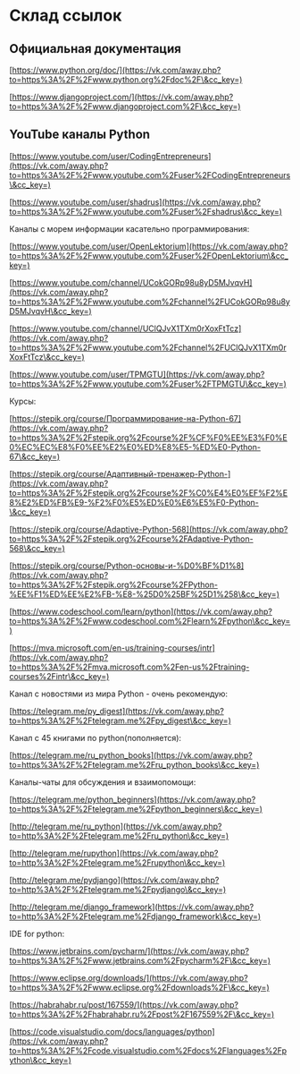 # Склад ссылок

## Официальная документация

[https://www.python.org/doc/](https://vk.com/away.php?to=https%3A%2F%2Fwww.python.org%2Fdoc%2F\&cc_key=)

[https://www.djangoproject.com/](https://vk.com/away.php?to=https%3A%2F%2Fwww.djangoproject.com%2F\&cc_key=)

## YouTube каналы Python

[https://www.youtube.com/user/CodingEntrepreneurs](https://vk.com/away.php?to=https%3A%2F%2Fwww.youtube.com%2Fuser%2FCodingEntrepreneurs\&cc_key=)

[https://www.youtube.com/user/shadrus](https://vk.com/away.php?to=https%3A%2F%2Fwww.youtube.com%2Fuser%2Fshadrus\&cc_key=)

Каналы с морем информации касательно программирования:

[https://www.youtube.com/user/OpenLektorium](https://vk.com/away.php?to=https%3A%2F%2Fwww.youtube.com%2Fuser%2FOpenLektorium\&cc_key=)

[https://www.youtube.com/channel/UCokGORp98u8yD5MJvqvH](https://vk.com/away.php?to=https%3A%2F%2Fwww.youtube.com%2Fchannel%2FUCokGORp98u8yD5MJvqvH\&cc_key=)

[https://www.youtube.com/channel/UClQJvX1TXm0rXoxFtTcz](https://vk.com/away.php?to=https%3A%2F%2Fwww.youtube.com%2Fchannel%2FUClQJvX1TXm0rXoxFtTcz\&cc_key=)

[https://www.youtube.com/user/TPMGTU](https://vk.com/away.php?to=https%3A%2F%2Fwww.youtube.com%2Fuser%2FTPMGTU\&cc_key=)



Курсы:

[https://stepik.org/course/Программирование-на-Python-67](https://vk.com/away.php?to=https%3A%2F%2Fstepik.org%2Fcourse%2F%CF%F0%EE%E3%F0%E0%EC%EC%E8%F0%EE%E2%E0%ED%E8%E5-%ED%E0-Python-67\&cc_key=)

[https://stepik.org/course/Адаптивный-тренажер-Python-](https://vk.com/away.php?to=https%3A%2F%2Fstepik.org%2Fcourse%2F%C0%E4%E0%EF%F2%E8%E2%ED%FB%E9-%F2%F0%E5%ED%E0%E6%E5%F0-Python-\&cc_key=)

[https://stepik.org/course/Adaptive-Python-568](https://vk.com/away.php?to=https%3A%2F%2Fstepik.org%2Fcourse%2FAdaptive-Python-568\&cc_key=)

[https://stepik.org/course/Python-основы-и-%D0%BF%D1%8](https://vk.com/away.php?to=https%3A%2F%2Fstepik.org%2Fcourse%2FPython-%EE%F1%ED%EE%E2%FB-%E8-%25D0%25BF%25D1%258\&cc_key=)

[https://www.codeschool.com/learn/python](https://vk.com/away.php?to=https%3A%2F%2Fwww.codeschool.com%2Flearn%2Fpython\&cc_key=)

[https://mva.microsoft.com/en-us/training-courses/intr](https://vk.com/away.php?to=https%3A%2F%2Fmva.microsoft.com%2Fen-us%2Ftraining-courses%2Fintr\&cc_key=)

Канал с новостями из мира Python - очень рекомендую:

[https://telegram.me/py_digest](https://vk.com/away.php?to=https%3A%2F%2Ftelegram.me%2Fpy_digest\&cc_key=)

Канал с 45 книгами по python(пополняется):

[https://telegram.me/ru_python_books](https://vk.com/away.php?to=https%3A%2F%2Ftelegram.me%2Fru_python_books\&cc_key=)

Каналы-чаты для обсуждения и взаимопомощи:

[https://telegram.me/python_beginners](https://vk.com/away.php?to=https%3A%2F%2Ftelegram.me%2Fpython_beginners\&cc_key=)

[http://telegram.me/ru_python](https://vk.com/away.php?to=http%3A%2F%2Ftelegram.me%2Fru_python\&cc_key=)

[http://telegram.me/rupython](https://vk.com/away.php?to=http%3A%2F%2Ftelegram.me%2Frupython\&cc_key=)

[http://telegram.me/pydjango](https://vk.com/away.php?to=http%3A%2F%2Ftelegram.me%2Fpydjango\&cc_key=)

[http://telegram.me/django_framework](https://vk.com/away.php?to=http%3A%2F%2Ftelegram.me%2Fdjango_framework\&cc_key=)



IDE for python:

[https://www.jetbrains.com/pycharm/](https://vk.com/away.php?to=https%3A%2F%2Fwww.jetbrains.com%2Fpycharm%2F\&cc_key=)

[https://www.eclipse.org/downloads/](https://vk.com/away.php?to=https%3A%2F%2Fwww.eclipse.org%2Fdownloads%2F\&cc_key=)

[https://habrahabr.ru/post/167559/](https://vk.com/away.php?to=https%3A%2F%2Fhabrahabr.ru%2Fpost%2F167559%2F\&cc_key=)

[https://code.visualstudio.com/docs/languages/python](https://vk.com/away.php?to=https%3A%2F%2Fcode.visualstudio.com%2Fdocs%2Flanguages%2Fpython\&cc_key=)
